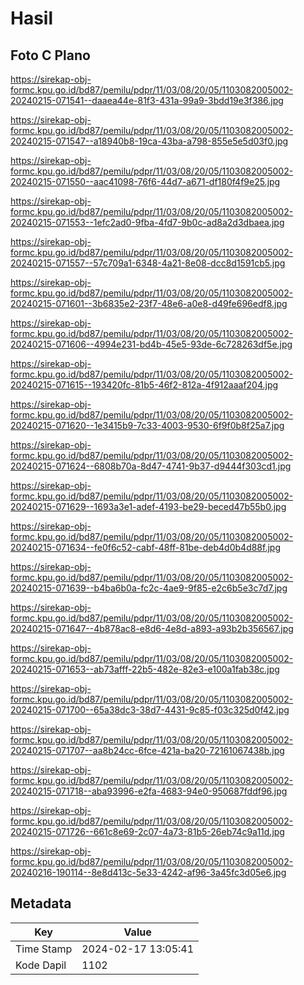 # Hasil

## Foto C Plano

https://sirekap-obj-formc.kpu.go.id/bd87/pemilu/pdpr/11/03/08/20/05/1103082005002-20240215-071541--daaea44e-81f3-431a-99a9-3bdd19e3f386.jpg

https://sirekap-obj-formc.kpu.go.id/bd87/pemilu/pdpr/11/03/08/20/05/1103082005002-20240215-071547--a18940b8-19ca-43ba-a798-855e5e5d03f0.jpg

https://sirekap-obj-formc.kpu.go.id/bd87/pemilu/pdpr/11/03/08/20/05/1103082005002-20240215-071550--aac41098-76f6-44d7-a671-df180f4f9e25.jpg

https://sirekap-obj-formc.kpu.go.id/bd87/pemilu/pdpr/11/03/08/20/05/1103082005002-20240215-071553--1efc2ad0-9fba-4fd7-9b0c-ad8a2d3dbaea.jpg

https://sirekap-obj-formc.kpu.go.id/bd87/pemilu/pdpr/11/03/08/20/05/1103082005002-20240215-071557--57c709a1-6348-4a21-8e08-dcc8d1591cb5.jpg

https://sirekap-obj-formc.kpu.go.id/bd87/pemilu/pdpr/11/03/08/20/05/1103082005002-20240215-071601--3b6835e2-23f7-48e6-a0e8-d49fe696edf8.jpg

https://sirekap-obj-formc.kpu.go.id/bd87/pemilu/pdpr/11/03/08/20/05/1103082005002-20240215-071606--4994e231-bd4b-45e5-93de-6c728263df5e.jpg

https://sirekap-obj-formc.kpu.go.id/bd87/pemilu/pdpr/11/03/08/20/05/1103082005002-20240215-071615--193420fc-81b5-46f2-812a-4f912aaaf204.jpg

https://sirekap-obj-formc.kpu.go.id/bd87/pemilu/pdpr/11/03/08/20/05/1103082005002-20240215-071620--1e3415b9-7c33-4003-9530-6f9f0b8f25a7.jpg

https://sirekap-obj-formc.kpu.go.id/bd87/pemilu/pdpr/11/03/08/20/05/1103082005002-20240215-071624--6808b70a-8d47-4741-9b37-d9444f303cd1.jpg

https://sirekap-obj-formc.kpu.go.id/bd87/pemilu/pdpr/11/03/08/20/05/1103082005002-20240215-071629--1693a3e1-adef-4193-be29-beced47b55b0.jpg

https://sirekap-obj-formc.kpu.go.id/bd87/pemilu/pdpr/11/03/08/20/05/1103082005002-20240215-071634--fe0f6c52-cabf-48ff-81be-deb4d0b4d88f.jpg

https://sirekap-obj-formc.kpu.go.id/bd87/pemilu/pdpr/11/03/08/20/05/1103082005002-20240215-071639--b4ba6b0a-fc2c-4ae9-9f85-e2c6b5e3c7d7.jpg

https://sirekap-obj-formc.kpu.go.id/bd87/pemilu/pdpr/11/03/08/20/05/1103082005002-20240215-071647--4b878ac8-e8d6-4e8d-a893-a93b2b356567.jpg

https://sirekap-obj-formc.kpu.go.id/bd87/pemilu/pdpr/11/03/08/20/05/1103082005002-20240215-071653--ab73afff-22b5-482e-82e3-e100a1fab38c.jpg

https://sirekap-obj-formc.kpu.go.id/bd87/pemilu/pdpr/11/03/08/20/05/1103082005002-20240215-071700--65a38dc3-38d7-4431-9c85-f03c325d0f42.jpg

https://sirekap-obj-formc.kpu.go.id/bd87/pemilu/pdpr/11/03/08/20/05/1103082005002-20240215-071707--aa8b24cc-6fce-421a-ba20-72161067438b.jpg

https://sirekap-obj-formc.kpu.go.id/bd87/pemilu/pdpr/11/03/08/20/05/1103082005002-20240215-071718--aba93996-e2fa-4683-94e0-950687fddf96.jpg

https://sirekap-obj-formc.kpu.go.id/bd87/pemilu/pdpr/11/03/08/20/05/1103082005002-20240215-071726--661c8e69-2c07-4a73-81b5-26eb74c9a11d.jpg

https://sirekap-obj-formc.kpu.go.id/bd87/pemilu/pdpr/11/03/08/20/05/1103082005002-20240216-190114--8e8d413c-5e33-4242-af96-3a45fc3d05e6.jpg


## Metadata

| Key        | Value               |
| ---------- | ------------------- |
| Time Stamp | 2024-02-17 13:05:41 |
| Kode Dapil | 1102                |



